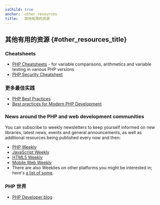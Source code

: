 ```yaml
---
isChild: true
anchor:  other_resources
title:   其他有用的资源
---
```


## 其他有用的资源 {#other_resources_title}

### Cheatsheets

* [PHP Cheatsheets](http://phpcheatsheets.com/) - for variable comparisons, arithmetics and variable testing in various
PHP versions
* [PHP Security Cheatsheet](https://www.owasp.org/index.php/PHP_Security_Cheat_Sheet)

### 更多最佳实践

* [PHP Best Practices](https://phpbestpractices.org/)
* [Best practices for Modern PHP Development](https://www.airpair.com/php/posts/best-practices-for-modern-php-development)

### News around the PHP and web development communities
You can subscribe to weekly newsletters to keep yourself informed on new libraries, latest news, events and general
announcements, as well as additional resources being published every now and then:

* [PHP Weekly](http://www.phpweekly.com)
* [JavaScript Weekly](http://javascriptweekly.com)
* [HTML5 Weekly](http://html5weekly.com)
* [Mobile Web Weekly](http://mobilewebweekly.co)
* There are also Weeklies on other platforms you might be interested in; here's
[a list of some](https://github.com/jondot/awesome-weekly).

### PHP 世界

* [PHP Developer blog](http://blog.phpdeveloper.org/)
